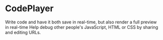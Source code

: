 # CodePlayer
Write code and have it both save in real-time, but also render a full preview in real-time Help debug other people's JavaScript, HTML or CSS by sharing and editing URLs.
